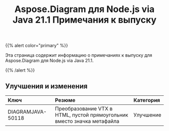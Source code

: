 ﻿---
title: Aspose.Diagram для Node.js via Java 21.1 Примечания к выпуску
type: docs
weight: 12
url: /ru/java/aspose-diagram-for-node-js-via-java-21-1-release-notes/
---
{{% alert color="primary" %}}

Эта страница содержит информацию о примечаниях к выпуску для Aspose.Diagram для Node.js via Java 21.1.

{{% /alert %}}
## **Улучшения и изменения**  ##

|**Ключ**|**Резюме**|**Категория**|
|:- |:- |:- |
|DIAGRAMJAVA-50118|Преобразование VTX в HTML, пустой прямоугольник вместо значка метафайла|Улучшение|
